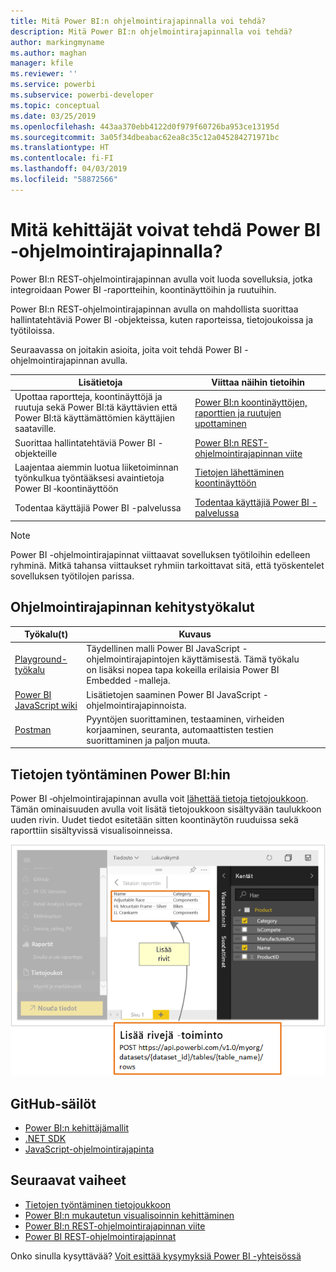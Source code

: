 ```yaml
---
title: Mitä Power BI:n ohjelmointirajapinnalla voi tehdä?
description: Mitä Power BI:n ohjelmointirajapinnalla voi tehdä?
author: markingmyname
ms.author: maghan
manager: kfile
ms.reviewer: ''
ms.service: powerbi
ms.subservice: powerbi-developer
ms.topic: conceptual
ms.date: 03/25/2019
ms.openlocfilehash: 443aa370ebb4122d0f979f60726ba953ce13195d
ms.sourcegitcommit: 3a05f34dbeabac62ea8c35c12a045284271971bc
ms.translationtype: HT
ms.contentlocale: fi-FI
ms.lasthandoff: 04/03/2019
ms.locfileid: "58872566"
---
```

# <a name="what-can-developers-do-with-the-power-bi-api"></a>Mitä kehittäjät voivat tehdä Power BI -ohjelmointirajapinnalla?

Power BI:n REST-ohjelmointirajapinnan avulla voit luoda sovelluksia, jotka integroidaan Power BI -raportteihin, koontinäyttöihin ja ruutuihin.

Power BI:n REST-ohjelmointirajapinnan avulla on mahdollista suorittaa hallintatehtäviä Power BI -objekteissa, kuten raporteissa, tietojoukoissa ja työtiloissa.

Seuraavassa on joitakin asioita, joita voit tehdä Power BI -ohjelmointirajapinnan avulla.

| **Lisätietoja** | **Viittaa näihin tietoihin** |
|----------------------------------------------------------------------------------|------------------------------------------------------------------------------------|
| Upottaa raportteja, koontinäyttöjä ja ruutuja sekä Power BI:tä käyttävien että Power BI:tä käyttämättömien käyttäjien saataville. | [Power BI:n koontinäyttöjen, raporttien ja ruutujen upottaminen ](embedding-content.md) |
| Suorittaa hallintatehtäviä Power BI -objekteille | [Power BI:n REST-ohjelmointirajapinnan viite](https://docs.microsoft.com/rest/api/power-bi/) |
| Laajentaa aiemmin luotua liiketoiminnan työnkulkua työntääksesi avaintietoja Power BI ‑koontinäyttöön | [Tietojen lähettäminen koontinäyttöön ](walkthrough-push-data.md) |
| Todentaa käyttäjiä Power BI -palvelussa | [Todentaa käyttäjiä Power BI -palvelussa ](get-azuread-access-token.md) |

> [!NOTE]
> Power BI -ohjelmointirajapinnat viittaavat sovelluksen työtiloihin edelleen ryhminä. Mitkä tahansa viittaukset ryhmiin tarkoittavat sitä, että työskentelet sovelluksen työtilojen parissa.

## <a name="api-developer-tools"></a>Ohjelmointirajapinnan kehitystyökalut

| Työkalu(t) | Kuvaus |  |  |
|-------------------------|---------------------------------------------------------------------------------------------------------------------------------------------------|---|---|
| [Playground-työkalu](https://microsoft.github.io/PowerBI-JavaScript/demo) | Täydellinen malli Power BI JavaScript -ohjelmointirajapintojen käyttämisestä. Tämä työkalu on lisäksi nopea tapa kokeilla erilaisia Power BI Embedded -malleja. |  |  |
| [Power BI JavaScript wiki](https://github.com/Microsoft/powerbi-javascript/wiki) | Lisätietojen saaminen Power BI JavaScript -ohjelmointirajapinnoista. |  |  |
| [Postman](https://www.getpostman.com/) | Pyyntöjen suorittaminen, testaaminen, virheiden korjaaminen, seuranta, automaattisten testien suorittaminen ja paljon muuta. |

## <a name="push-data-into-power-bi"></a>Tietojen työntäminen Power BI:hin

Power BI ‑ohjelmointirajapinnan avulla voit [lähettää tietoja tietojoukkoon](walkthrough-push-data.md). Tämän ominaisuuden avulla voit lisätä tietojoukkoon sisältyvään taulukkoon uuden rivin. Uudet tiedot esitetään sitten koontinäytön ruuduissa sekä raporttiin sisältyvissä visualisoinneissa.

![Tietojen työntämismalli](media/what-can-you-do/powerbi-push-data.png)

## <a name="github-repositories"></a>GitHub-säilöt

* [Power BI:n kehittäjämallit](https://github.com/Microsoft/PowerBI-Developer-Samples)
* [.NET SDK](https://github.com/Microsoft/PowerBI-CSharp)
* [JavaScript-ohjelmointirajapinta](https://github.com/Microsoft/PowerBI-JavaScript)

## <a name="next-steps"></a>Seuraavat vaiheet

* [Tietojen työntäminen tietojoukkoon](walkthrough-push-data.md)
* [Power BI:n mukautetun visualisoinnin kehittäminen](custom-visual-develop-tutorial.md)
* [Power BI:n REST-ohjelmointirajapinnan viite](rest-api-reference.md)
* [Power BI REST-ohjelmointirajapinnat](https://docs.microsoft.com/rest/api/power-bi/)

Onko sinulla kysyttävää? [Voit esittää kysymyksiä Power BI -yhteisössä](http://community.powerbi.com/)
